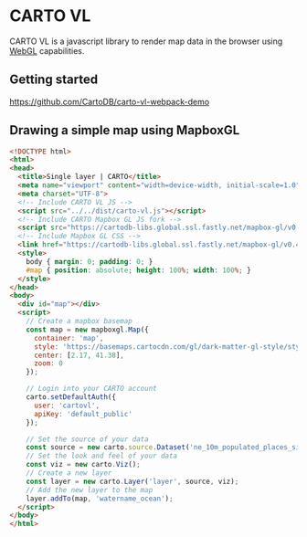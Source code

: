 # CARTO VL

CARTO VL is a javascript library to render map data in the browser using [WebGL](https://developer.mozilla.org/en-US/docs/Web/API/WebGL_API) capabilities.


## Getting started

https://github.com/CartoDB/carto-vl-webpack-demo

## Drawing a simple map using MapboxGL

```html
<!DOCTYPE html>
<html>
<head>
  <title>Single layer | CARTO</title>
  <meta name="viewport" content="width=device-width, initial-scale=1.0">
  <meta charset="UTF-8">
  <!-- Include CARTO VL JS -->
  <script src="../../dist/carto-vl.js"></script>
  <!-- Include CARTO Mapbox GL JS fork -->
  <script src="https://cartodb-libs.global.ssl.fastly.net/mapbox-gl/v0.45.0-carto1/mapbox-gl.js"></script>
  <!-- Include Mapbox GL CSS -->
  <link href="https://cartodb-libs.global.ssl.fastly.net/mapbox-gl/v0.45.0-carto1/mapbox-gl.css" rel="stylesheet" />
  <style>
    body { margin: 0; padding: 0; }
    #map { position: absolute; height: 100%; width: 100%; }
  </style>
</head>
<body>
  <div id="map"></div>
  <script>
    // Create a mapbox basemap
    const map = new mapboxgl.Map({
      container: 'map',
      style: 'https://basemaps.cartocdn.com/gl/dark-matter-gl-style/style.json',
      center: [2.17, 41.38],
      zoom: 0
    });

    // Login into your CARTO account
    carto.setDefaultAuth({
      user: 'cartovl',
      apiKey: 'default_public'
    });

    // Set the source of your data
    const source = new carto.source.Dataset('ne_10m_populated_places_simple');
    // Set the look and feel of your data
    const viz = new carto.Viz();
    // Create a new layer
    const layer = new carto.Layer('layer', source, viz);
    // Add the new layer to the map
    layer.addTo(map, 'watername_ocean');
  </script>
</body>
</html>

```
